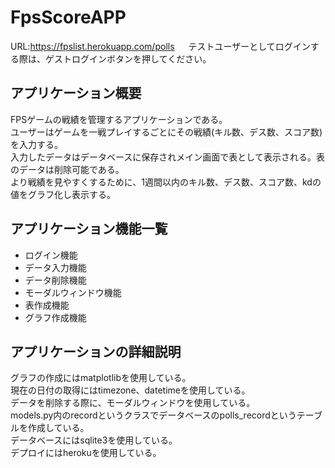 # FpsScoreAPP
URL:https://fpslist.herokuapp.com/polls  　
テストユーザーとしてログインする際は、ゲストログインボタンを押してください。
## アプリケーション概要
FPSゲームの戦績を管理するアプリケーションである。  
ユーザーはゲームを一戦プレイするごとにその戦績(キル数、デス数、スコア数)を入力する。  
入力したデータはデータベースに保存されメイン画面で表として表示される。表のデータは削除可能である。    
より戦績を見やすくするために、1週間以内のキル数、デス数、スコア数、kdの値をグラフ化し表示する。  
## アプリケーション機能一覧
- ログイン機能  
- データ入力機能  
- データ削除機能  
- モーダルウィンドウ機能  
- 表作成機能
- グラフ作成機能  
## アプリケーションの詳細説明
グラフの作成にはmatplotlibを使用している。  
現在の日付の取得にはtimezone、datetimeを使用している。  
データを削除する際に、モーダルウィンドウを使用している。  
models.py内のrecordというクラスでデータベースのpolls_recordというテーブルを作成している。  
データベースにはsqlite3を使用している。  
デプロイにはherokuを使用している。   　　


